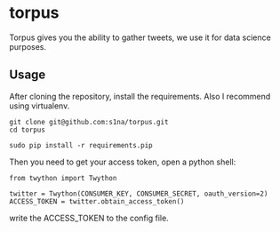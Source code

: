 torpus
======

Torpus gives you the ability to gather tweets, we use it for data science purposes.

Usage
-----

After cloning the repository, install the requirements. Also I recommend using
virtualenv.

```
git clone git@github.com:s1na/torpus.git
cd torpus

sudo pip install -r requirements.pip
```

Then you need to get your access token, open a python shell:

```
from twython import Twython

twitter = Twython(CONSUMER_KEY, CONSUMER_SECRET, oauth_version=2)
ACCESS_TOKEN = twitter.obtain_access_token()
```

write the ACCESS_TOKEN to the config file.

